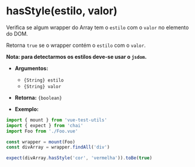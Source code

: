 # hasStyle(estilo, valor)

Verifica se algum wrapper do Array tem o `estilo` com o `valor` no elemento do DOM.

Retorna `true` se o wrapper contém o `estilo` com o `valor`.

**Nota: para detectarmos os estilos deve-se usar o `jsdom`.**

- **Argumentos:**
  - `{String} estilo`
  - `{String} valor`

- **Retorna:** `{boolean}`

- **Exemplo:**

```js
import { mount } from 'vue-test-utils'
import { expect } from 'chai'
import Foo from './Foo.vue'

const wrapper = mount(Foo)
const divArray = wrapper.findAll('div')

expect(divArray.hasStyle('cor', 'vermelha')).toBe(true)
```
